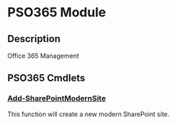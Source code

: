 ﻿---
Module Name: PSO365
Module Guid: 01e823b1-1b09-435a-80c2-4bffb825f6bc
Download Help Link: https://github.com/rdtechie/PSO365/release/PSO365/docs/PSO365.md
Help Version: 0.0.1
Locale: en-US
---

# PSO365 Module
## Description
Office 365 Management

## PSO365 Cmdlets
### [Add-SharePointModernSite](Add-SharePointModernSite.md)
This function will create a new modern SharePoint site.


